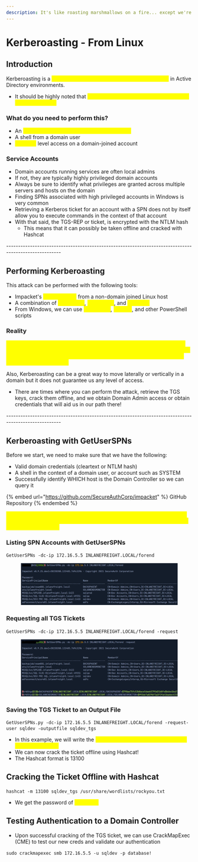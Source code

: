 ```yaml
---
description: It's like roasting marshmallows on a fire... except we're using SPN's instead
---
```


# Kerberoasting - From Linux

## Introduction

Kerberoasting is a <mark style="color:yellow;">lateral movement/privilege escalation technique</mark> in Active Directory environments.

* It should be highly noted that <mark style="color:yellow;">this attack targets Service Princial Names (SPNs) Accounts</mark>

### What do you need to perform this?

* An <mark style="color:yellow;">account's cleartext password or NTLM hash</mark>
* A shell from a domain user
* <mark style="color:yellow;">SYSTEM</mark> level access on a domain-joined account

### Service Accounts

* Domain accounts running services are often local admins
* If not, they are typically highly privileged domain accounts
* Always be sure to identify what privileges are granted across multiple servers and hosts on the domain
* Finding SPNs associated with high privileged accounts in Windows is very common
* Retrieving a Kerberos ticket for an account with a SPN does not by itself allow you to execute commands in the context of that account
* With that said, the TGS-REP or ticket, is encrypted with the NTLM hash&#x20;
  * This means that it can possibly be taken offline and cracked with Hashcat&#x20;

\-----------------------------------------------------------------------------------------------------

## Performing Kerberoasting

This attack can be performed with the following tools:

* Impacket's <mark style="color:yellow;">GetUserSPNs</mark> from a non-domain joined Linux host
* A combination of <mark style="color:yellow;">setspn.exe</mark>, <mark style="color:yellow;">powershell</mark>, and <mark style="color:yellow;">Mimikatz</mark>
* From Windows, we can use <mark style="color:yellow;">PowerView</mark>, <mark style="color:yellow;">Rubeus</mark>, and other PowerShell scripts

### Reality

<mark style="color:yellow;">Obtaining a TGS ticket from a Kerberoast attack will NOT guarantee you a set of valid credentials and the ticket must still be taken offline and cracked with Hashcat to obtain the cleartext password. TGS tickets take longer to crack than NTLM hashes!</mark>

Also, Kerberoasting can be a great way to move laterally or vertically in a domain but it does not guarantee us any level of access.

* There are times where you can perform the attack, retrieve the TGS keys, crack them offline, and we obtain Domain Admin access or obtain credentials that will aid us in our path there!

\-----------------------------------------------------------------------------------------------------

## Kerberoasting with GetUserSPNs

Before we start, we need to make sure that we have the following:

* Valid domain credentials (cleartext or NTLM hash)
* A shell in the context of a domain user, or account such as SYSTEM
* Successfully identify WHICH host is the Domain Controller so we can query it

{% embed url="https://github.com/SecureAuthCorp/impacket" %}
GitHub Repository
{% endembed %}

<mark style="color:yellow;">The best way to start this process is to start gathering a list of SPNs in the domain. To do this, we need a valid set of Domain credentials and the IP of the Domain Controller</mark>

### Listing SPN Accounts with GetUserSPNs

```
GetUserSPNs -dc-ip 172.16.5.5 INLANEFREIGHT.LOCAL/forend
```

<figure><img src="../../.gitbook/assets/image (1) (2).png" alt=""><figcaption></figcaption></figure>

### Requesting all TGS Tickets

```
GetUserSPNs -dc-ip 172.16.5.5 INLANEFREIGHT.LOCAL/forend -request
```

<figure><img src="../../.gitbook/assets/image (2).png" alt=""><figcaption></figcaption></figure>

### Saving the TGS Ticket to an Output File

```
GetUserSPNs.py -dc-ip 172.16.5.5 INLANEFREIGHT.LOCAL/forend -request-user sqldev -outputfile sqldev_tgs
```

* In this example, we will write the <mark style="color:yellow;">TGS ticket for the sqldev user in a file named sqldev\_tgs</mark>
* We can now crack the ticket offline using Hashcat!
* The Hashcat format is 13100

## Cracking the Ticket Offline with Hashcat

```
hashcat -m 13100 sqldev_tgs /usr/share/wordlists/rockyou.txt
```

* We get the password of <mark style="color:yellow;">database!</mark>

## Testing Authentication to a Domain Controller

* Upon successful cracking of the TGS ticket, we can use CrackMapExec (CME) to test our new creds and validate our authentication

```
sudo crackmapexec smb 172.16.5.5 -u sqldev -p database!
```
